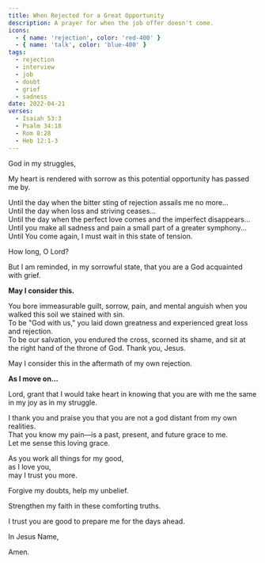 ```yaml
---
title: When Rejected for a Great Opportunity
description: A prayer for when the job offer doesn't come.
icons:
  - { name: 'rejection', color: 'red-400' }
  - { name: 'talk', color: 'blue-400' }
tags:
  - rejection
  - interview
  - job
  - doubt
  - grief
  - sadness
date: 2022-04-21
verses:
  - Isaiah 53:3
  - Psalm 34:18
  - Rom 8:28
  - Heb 12:1-3
---
```


God in my struggles,

My heart is rendered with sorrow as this potential opportunity has passed me by.

Until the day when the bitter sting of rejection assails me no more...<br/>
Until the day when loss and striving ceases...<br/>
Until the day when the perfect love comes and the imperfect disappears...<br/>
Until you make all sadness and pain a small part of a greater symphony...<br/>
Until You come again, I must wait in this state of tension.

How long, O Lord?

But I am reminded, in my sorrowful state, that you are a God acquainted with grief.

**May I consider this.**

You bore immeasurable guilt, sorrow, pain, and mental anguish when you walked this soil we stained with sin.<br/>
To be "God with us," you laid down greatness and experienced great loss and rejection.<br/>
To be our salvation, you endured the cross, scorned its shame, and sit at the right hand of the throne of God. Thank you, Jesus.

May I consider this in the aftermath of my own rejection.

**As I move on...**

Lord, grant that I would take heart in knowing that you are with me the same in my joy as in my struggle.

I thank you and praise you that you are not a god distant from my own realities.<br/>
That you know my pain—is a past, present, and future grace to me.<br/>
Let me sense this loving grace.

As you work all things for my good,<br/>
as I love you,<br/>
may I trust you more.

Forgive my doubts, help my unbelief.

Strengthen my faith in these comforting truths.

I trust you are good to prepare me for the days ahead.

In Jesus Name,

Amen.
